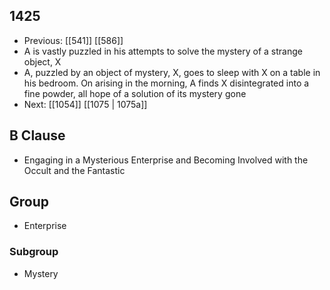 ## 1425
- Previous: [[541]] [[586]] 
- A is vastly puzzled in his attempts to solve the mystery of a strange object, X
- A, puzzled by an object of mystery, X, goes to sleep with X on a table in his bedroom. On arising in the morning, A finds X disintegrated into a fine powder, all hope of a solution of its mystery gone
- Next: [[1054]] [[1075 | 1075a]] 

## B Clause
- Engaging in a Mysterious Enterprise and Becoming Involved with the Occult and the Fantastic

## Group
- Enterprise

### Subgroup
- Mystery

